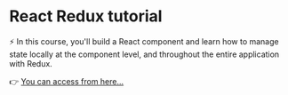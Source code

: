 # React Redux tutorial

⚡ In this course, you'll build a React component and learn how to manage state locally at the component level, and throughout the entire application with Redux.

👉 [You can access from here...](https://www.freecodecamp.org/learn/front-end-development-libraries/#react-and-redux)